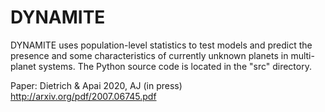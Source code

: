 # DYNAMITE

DYNAMITE uses population-level statistics to test models and predict the presence and some characteristics of currently unknown planets in multi-planet systems. The Python source code is located in the "src" directory.

Paper: Dietrich & Apai 2020, AJ (in press)
http://arxiv.org/pdf/2007.06745.pdf
